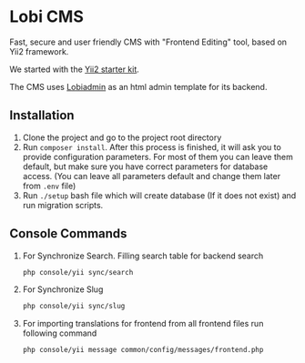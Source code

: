 # Lobi CMS

<!-- BADGES/ -->

<!-- /BADGES -->

Fast, secure and user friendly CMS with "Frontend Editing" tool, based on Yii2 framework.
 
We started with the [Yii2 starter kit](https://github.com/trntv/yii2-starter-kit).

The CMS uses [Lobiadmin](http://lobianijs.com/site/lobiadmin) as an html admin template for its backend.

## Installation
1. Clone the project and go to the project root directory
2. Run `composer install`. After this process is finished, it will ask you to provide configuration parameters. 
For most of them you can leave them default, but make sure you have correct parameters for database access. 
(You can leave all parameters default and change them later from `.env` file)
3. Run `./setup` bash file which will create database (If it does not exist) and run migration scripts.



## Console Commands
1.  For Synchronize Search. Filling search table for backend search 
    ```bash
    php console/yii sync/search
    ```
1. For Synchronize Slug  
    ```bash
    php console/yii sync/slug
    ```
1. For importing translations for frontend from all frontend files run following command 
    ```bash
    php console/yii message common/config/messages/frontend.php 
    ```      